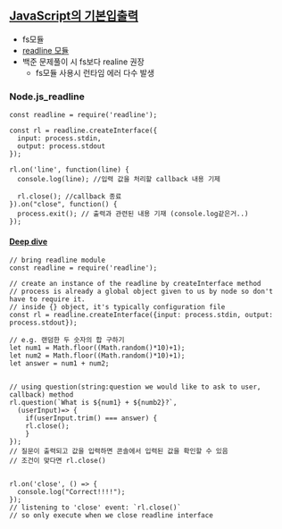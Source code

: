 ## [JavaScript의 기본입출력](https://lamarr.dev/javascript/2020/04/06/01.html)
- fs모듈
- [readline 모듈](https://nodejs.org/api/readline.html#readline)
- 백준 문제풀이 시 fs보다 realine 권장
  - fs모듈 사용시 런타임 에러 다수 발생

### Node.js_readline
```
const readline = require('readline');

const rl = readline.createInterface({
  input: process.stdin,
  output: process.stdout
});

rl.on('line', function(line) {
  console.log(line); //입력 값을 처리할 callback 내용 기제

  rl.close(); //callback 종료
}).on("close", function() {
  process.exit(); // 출력과 관련된 내용 기재 (console.log같은거..)
});
```

#### [Deep dive](https://youtu.be/vU6OTnhj3wM)
```
// bring readline module
const readline = require('readline');

// create an instance of the readline by createInterface method
// process is already a global object given to us by node so don't have to require it.
// inside {} object, it's typically configuration file
const rl = readline.createInterface({input: process.stdin, output: process.stdout});

// e.g. 랜덤한 두 숫자의 합 구하기
let num1 = Math.floor((Math.random()*10)+1);
let num2 = Math.floor((Math.random()*10)+1);
let answer = num1 + num2;


// using question(string:question we would like to ask to user, callback) method
rl.question(`What is ${num1} + ${numb2}?`,
  (userInput)=> {
    if(userInput.trim() === answer) {
    rl.close();
    }
});
// 질문이 출력되고 값을 입력하면 콘솔에서 입력된 값을 확인할 수 있음
// 조건이 맞다면 rl.close()


rl.on('close', () => {
  console.log("Correct!!!!");
});
// listening to 'close' event: `rl.close()`
// so only execute when we close readline interface
```
